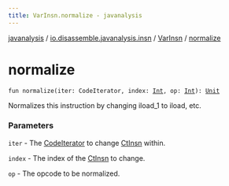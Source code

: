 ```yaml
---
title: VarInsn.normalize - javanalysis
---
```


[javanalysis](../../index.html) / [io.disassemble.javanalysis.insn](../index.html) / [VarInsn](index.html) / [normalize](./normalize.html)

# normalize

`fun normalize(iter: CodeIterator, index: `[`Int`](https://kotlinlang.org/api/latest/jvm/stdlib/kotlin/-int/index.html)`, op: `[`Int`](https://kotlinlang.org/api/latest/jvm/stdlib/kotlin/-int/index.html)`): `[`Unit`](https://kotlinlang.org/api/latest/jvm/stdlib/kotlin/-unit/index.html)

Normalizes this instruction by changing iload_1 to iload, etc.

### Parameters

`iter` - The [CodeIterator](#) to change [CtInsn](../-ct-insn/index.html) within.

`index` - The index of the [CtInsn](../-ct-insn/index.html) to change.

`op` - The opcode to be normalized.